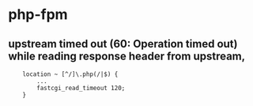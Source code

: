 # php-fpm

## upstream timed out (60: Operation timed out) while reading response header from upstream,

```
    location ~ [^/]\.php(/|$) {
        ...
        fastcgi_read_timeout 120;
    }
```
